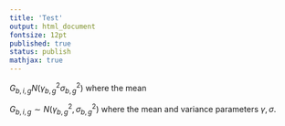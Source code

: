```yaml
---
title: 'Test'
output: html_document
fontsize: 12pt
published: true
status: publish
mathjax: true
---
```


$G_{b,i,g} N(\gamma_{b,g}^2 \sigma^2_{b,g})$ where the mean

$G_{b,i,g}\sim N(\gamma_{b,g}^2,\sigma^2_{b,g})$ where the mean and variance parameters $\gamma,\sigma$.
